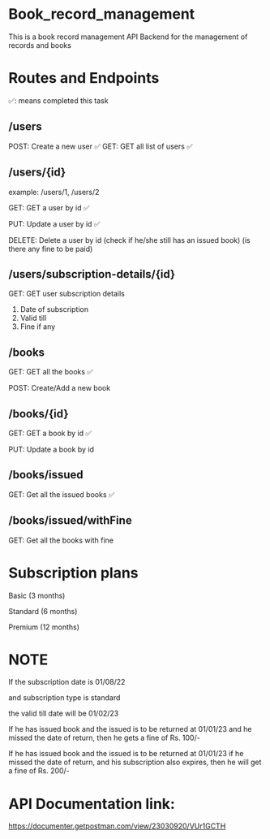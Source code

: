# Book_record_management

This is a book record management API Backend for the management of records and books

# Routes and Endpoints
✅: means completed this task

## /users

POST: Create a new user ✅
GET: GET all list of users ✅

## /users/{id}

example: /users/1, /users/2

GET: GET a user by id ✅

PUT: Update a user by id ✅

DELETE: Delete a user by id (check if he/she still has an issued book) (is there any fine to be paid)

## /users/subscription-details/{id}

GET: GET user subscription details 
1. Date of subscription 
2. Valid till 
3. Fine if any 

## /books

GET: GET all the books ✅

POST: Create/Add a new book 

## /books/{id}

GET: GET a book by id ✅

PUT: Update a book by id 

## /books/issued

GET: Get all the issued books ✅

## /books/issued/withFine
GET: Get all the books with fine

# Subscription plans
Basic (3 months)

Standard (6 months)

Premium (12 months)

# NOTE
If the subscription date is 01/08/22

and subscription type is standard

the valid till date will be 01/02/23

If he has issued book and the issued is to be returned at 01/01/23
and he missed the date of return, then he gets a fine of Rs. 100/-

If he has issued book and the issued is to be returned at 01/01/23
if he missed the date of return, and his subscription also expires, then he will get a fine of Rs. 200/-

# API Documentation link: 
https://documenter.getpostman.com/view/23030920/VUr1GCTH